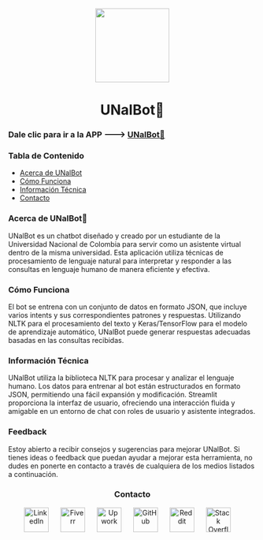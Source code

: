 <h3 align="center"><img src="https://logowik.com/content/uploads/images/escudo-de-la-universidad-nacional-de-colombia-20163327.logowik.com.webp" width="150"></h3>
<h1 align="center"> UNalBot🤖</h1>

<h3 id="acceso-a-la-aplicación">Dale clic para ir a la APP ---> <a href="https://chatbot-un-e3y6wrkckde9tqvuknapp3u.streamlit.app/">UNalBot🤖</a></h3>

<h3>Tabla de Contenido</h3>
<ul>
  <li><a href="#acerca-de-unalbot">Acerca de UNalBot </a></li>
  <li><a href="#cómo-funciona">Cómo Funciona </a></li>
  <li><a href="#información-técnica">Información Técnica </a></li>
  <li><a href="#contacto">Contacto</a></li>
</ul>

<h3>Acerca de UNalBot🤖</h3>
<p>UNalBot es un chatbot diseñado y creado por un estudiante de la Universidad Nacional de Colombia para servir como un asistente virtual dentro de la misma universidad. Esta aplicación utiliza técnicas de procesamiento de lenguaje natural para interpretar y responder a las consultas en lenguaje humano de manera eficiente y efectiva.</p>

<h3>Cómo Funciona</h3>
<p>El bot se entrena con un conjunto de datos en formato JSON, que incluye varios intents y sus correspondientes patrones y respuestas. Utilizando NLTK para el procesamiento del texto y Keras/TensorFlow para el modelo de aprendizaje automático, UNalBot puede generar respuestas adecuadas basadas en las consultas recibidas.</p>

<h3>Información Técnica</h3>
<p>UNalBot utiliza la biblioteca NLTK para procesar y analizar el lenguaje humano. Los datos para entrenar al bot están estructurados en formato JSON, permitiendo una fácil expansión y modificación. Streamlit proporciona la interfaz de usuario, ofreciendo una interacción fluida y amigable en un entorno de chat con roles de usuario y asistente integrados.</p>

<h3 id="feedback">Feedback</h3>
<p>Estoy abierto a recibir consejos y sugerencias para mejorar UNalBot. Si tienes ideas o feedback que puedan ayudar a mejorar esta herramienta, no dudes en ponerte en contacto a través de cualquiera de los medios listados a continuación.</p>

<h3 id="contacto" align="center">Contacto</h3>
<p align="center">
  <a href="https://www.linkedin.com/in/jorge-prieto-b36ab2250/"><img src="https://pngimg.com/uploads/linkedIn/linkedIn_PNG37.png" alt="LinkedIn" width="50" style="margin-right: 20px;"></a>
  <a href="https://www.fiverr.com/andres__jimenez?public_mode=true"><img src="https://freelogopng.com/images/all_img/1656738600fiverr-app-logo.png" alt="Fiverr" width="50" style="margin-right: 20px;"></a>
  <a href="https://www.upwork.com/freelancers/~0142bd1ae6229261b5"><img src="https://w7.pngwing.com/pngs/80/704/png-transparent-upwork-hd-logo-thumbnail.png" alt="Upwork" width="50" style="margin-right: 20px;"></a>
  <a href="https://github.com/Jorge-Andres-Prieto"><img src="https://cdn2.iconfinder.com/data/icons/font-awesome/1792/github-512.png" alt="GitHub" width="50" style="margin-right: 20px;"></a>
  <a href="https://www.reddit.com/user/Flestar/?utm_source=share&utm_medium=web3x&utm_name=web3xcss&utm_term=1&utm_content=share_button"><img src="https://logodownload.org/wp-content/uploads/2018/02/reddit-logo-16.png" alt="Reddit" width="50" style="margin-right: 20px;"></a>
  <a href="https://stackoverflow.com/users/24101727/jorge-prieto"><img src="https://www.logo.wine/a/logo/Stack_Overflow/Stack_Overflow-Icon-Logo.wine.svg" alt="Stack Overflow" width="50" style="margin-right: 20px;"></a>
</p>
